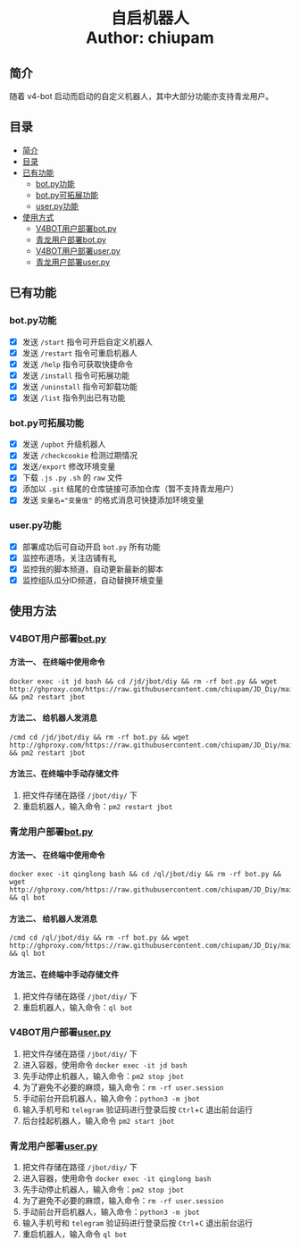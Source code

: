 <h1 align="center">
  自启机器人
  <br>
  Author: chiupam
</h1>

## 简介
随着 v4-bot 启动而启动的自定义机器人，其中大部分功能亦支持青龙用户。
## 目录
- [简介](#简介)
- [目录](#目录)
- [已有功能](#已有功能)
  - [bot.py功能](#botpy功能)
  - [bot.py可拓展功能](#botpy可拓展功能)
  - [user.py功能](#userpy功能)
- [使用方式](#使用方式)
  - [V4BOT用户部署bot.py](#v4bot用户部署botpy)
  - [青龙用户部署bot.py](#青龙用户部署botpy)
  - [V4BOT用户部署user.py](#v4bot用户部署userpy)
  - [青龙用户部署user.py](#青龙用户部署userpy)
## 已有功能
### bot.py功能
- [x] 发送 `/start` 指令可开启自定义机器人
- [x] 发送 `/restart` 指令可重启机器人
- [x] 发送 `/help` 指令可获取快捷命令
- [x] 发送 `/install` 指令可拓展功能
- [x] 发送 `/uninstall` 指令可卸载功能
- [x] 发送 `/list` 指令列出已有功能
### bot.py可拓展功能
- [x] 发送 `/upbot` 升级机器人
- [x] 发送 `/checkcookie` 检测过期情况
- [x] 发送`/export` 修改环境变量
- [x] 下载 `.js` `.py` `.sh` 的 `raw` 文件
- [x] 添加以 `.git` 结尾的仓库链接可添加仓库（暂不支持青龙用户）
- [x] 发送 `变量名="变量值"` 的格式消息可快捷添加环境变量
### user.py功能
- [x] 部署成功后可自动开启 `bot.py` 所有功能
- [x] 监控布道场，关注店铺有礼
- [x] 监控我的脚本频道，自动更新最新的脚本
- [x] 监控组队瓜分ID频道，自动替换环境变量
## 使用方法
### V4BOT用户部署[bot.py](https://github.com/chiupam/JD_Diy/blob/main/jbot/bot.py)
#### 方法一、 在终端中使用命令
```
docker exec -it jd bash && cd /jd/jbot/diy && rm -rf bot.py && wget http://ghproxy.com/https://raw.githubusercontent.com/chiupam/JD_Diy/main/jbot/bot.py && pm2 restart jbot
```
#### 方法二、 给机器人发消息
```
/cmd cd /jd/jbot/diy && rm -rf bot.py && wget http://ghproxy.com/https://raw.githubusercontent.com/chiupam/JD_Diy/main/jbot/bot.py && pm2 restart jbot
```
#### 方法三、在终端中手动存储文件
1. 把文件存储在路径 `/jbot/diy/` 下
2. 重启机器人，输入命令：`pm2 restart jbot`
### 青龙用户部署[bot.py](https://github.com/chiupam/JD_Diy/blob/main/jbot/bot.py)
#### 方法一、 在终端中使用命令
```
docker exec -it qinglong bash && cd /ql/jbot/diy && rm -rf bot.py && wget http://ghproxy.com/https://raw.githubusercontent.com/chiupam/JD_Diy/main/jbot/bot.py && ql bot
```
#### 方法二、 给机器人发消息
```
/cmd cd /ql/jbot/diy && rm -rf bot.py && wget http://ghproxy.com/https://raw.githubusercontent.com/chiupam/JD_Diy/main/jbot/bot.py && ql bot
```
#### 方法三、在终端中手动存储文件
1. 把文件存储在路径 `/jbot/diy/` 下
2. 重启机器人，输入命令：`ql bot`
### V4BOT用户部署[user.py](https://github.com/chiupam/JD_Diy/blob/main/jbot/user.py)
1. 把文件存储在路径 `/jbot/diy/` 下
2. 进入容器，使用命令 `docker exec -it jd bash`
3. 先手动停止机器人，输入命令：`pm2 stop jbot`
4. 为了避免不必要的麻烦，输入命令：`rm -rf user.session`
5. 手动前台开启机器人，输入命令：`python3 -m jbot`
6. 输入手机号和 `telegram` 验证码进行登录后按 `Ctrl`+`C` 退出前台运行
7. 后台挂起机器人，输入命令 `pm2 start jbot` 
### 青龙用户部署[user.py](https://github.com/chiupam/JD_Diy/blob/main/jbot/user.py)
1. 把文件存储在路径 `/jbot/diy/` 下
2. 进入容器，使用命令 `docker exec -it qinglong bash`
3. 先手动停止机器人，输入命令：`pm2 stop jbot`
4. 为了避免不必要的麻烦，输入命令：`rm -rf user.session`
5. 手动前台开启机器人，输入命令：`python3 -m jbot`
6. 输入手机号和 `telegram` 验证码进行登录后按 `Ctrl`+`C` 退出前台运行
7. 重启机器人，输入命令 `ql bot` 